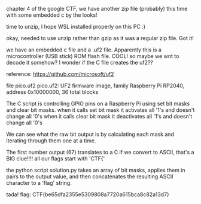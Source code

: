 chapter 4 of the google CTF, we have another zip file (probably) this time with some embedded c by the looks!

time to unzip, I hope WSL installed properly on this PC :)

okay, needed to use unzip rather than gzip as it was a regular zip file. Got it! 

we have an embedded c file and a .uf2 file. Apparently this is a microcontroller (USB stick) ROM flash file. COOL! so maybe we wnt to decode it somehow? I wonder if the C file creates the uf2??

reference: https://github.com/microsoft/uf2

file pico.uf2 
pico.uf2: UF2 firmware image, family Raspberry Pi RP2040, address 0x10000000, 36 total blocks

The C script is controlling GPIO pins on a Raspberry Pi using set bit masks and clear bit masks. when it calls set bit mask it activates all '1's and doesn't change all '0's 
when it calls clear bit mask it deactivates all '1's and doesn't change all '0's

We can see what the raw bit output is by calculating each mask and iterating through them one at a time. 

The first number output (67) translates to a C if we convert to ASCII, that's a BIG clue!!!! all our flags start with 'CTF{'

the python script solution.py takes an array of bit masks, applies them in pairs to the output value, and then concatenates the resulting ASCII character to a 'flag' string. 

tada!
flag: CTF{be65dfa2355e5309808a7720a615bca8c82a13d7}